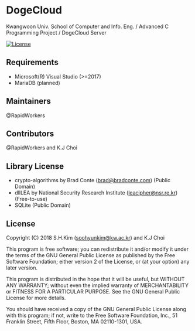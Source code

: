 # DogeCloud
Kwangwoon Univ. School of Computer and Info. Eng. / Advanced C Programming Project / DogeCloud Server

[![License](http://img.shields.io/badge/license-GNU%20LGPL-brightgreen.svg)](http://www.gnu.org/licenses/gpl.html)

## Requirements
* Microsoft(R) Visual Studio (>=2017)
* MariaDB (planned)

## Maintainers
@RapidWorkers

## Contributors
@RapidWorkers and K.J Choi

## Library License
* crypto-algorithms by Brad Conte (brad@bradconte.com) (Public Domain)
* dllLEA by National Security Research Institute (leacipher@nsr.re.kr) (Free-to-use)
* SQLite (Public Domain)

## License
Copyright (C) 2018 S.H.Kim (soohyunkim@kw.ac.kr) and K.J Choi

This program is free software; you can redistribute it and/or
modify it under the terms of the GNU General Public License
as published by the Free Software Foundation; either version 2
of the License, or (at your option) any later version.

This program is distributed in the hope that it will be useful,
but WITHOUT ANY WARRANTY; without even the implied warranty of
MERCHANTABILITY or FITNESS FOR A PARTICULAR PURPOSE.  See the
GNU General Public License for more details.

You should have received a copy of the GNU General Public License
along with this program; if not, write to the Free Software
Foundation, Inc., 51 Franklin Street, Fifth Floor, Boston, MA  02110-1301, USA.